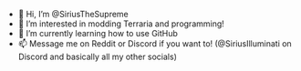 - 👋 Hi, I’m @SiriusTheSupreme
- 👀 I’m interested in modding Terraria and programming!
- 🌱 I’m currently learning how to use GitHub
- 📫 Message me on Reddit or Discord if you want to! (@SiriusIlluminati on Discord and basically all my other socials)

<!---
SiriusTheSupreme/SiriusTheSupreme is a ✨ special ✨ repository because its `README.md` (this file) appears on your GitHub profile.
You can click the Preview link to take a look at your changes.
--->
